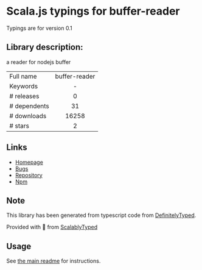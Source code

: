 
# Scala.js typings for buffer-reader

Typings are for version 0.1

## Library description:
a reader for nodejs buffer

|                    |                 |
| ------------------ | :-------------: |
| Full name          | buffer-reader |
| Keywords           | - |
| # releases         | 0 |
| # dependents       | 31 |
| # downloads        | 16258 |
| # stars            | 2 |

## Links
- [Homepage](https://github.com/villadora/node-buffer-reader)
- [Bugs](https://github.com/villadora/node-buffer-reader/issues)
- [Repository](https://github.com/villadora/node-buffer-reader)
- [Npm](https://www.npmjs.com/package/buffer-reader)
    


## Note
This library has been generated from typescript code from [DefinitelyTyped](https://definitelytyped.org).

Provided with :purple_heart: from [ScalablyTyped](https://github.com/oyvindberg/ScalablyTyped)

## Usage
See [the main readme](../../readme.md) for instructions.


